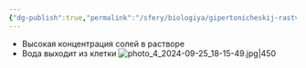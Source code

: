```yaml
---
{"dg-publish":true,"permalink":"/sfery/biologiya/gipertonicheskij-rastvor/","tags":["Общаябиология"]}
---
```


- Высокая концентрация солей в растворе
- Вода выходит из клетки
![photo_4_2024-09-25_18-15-49.jpg|450](/img/user/%D0%90%D1%80%D1%85%D0%B8%D0%B2/%D0%9A%D1%8D%D1%88/photo_4_2024-09-25_18-15-49.jpg)
